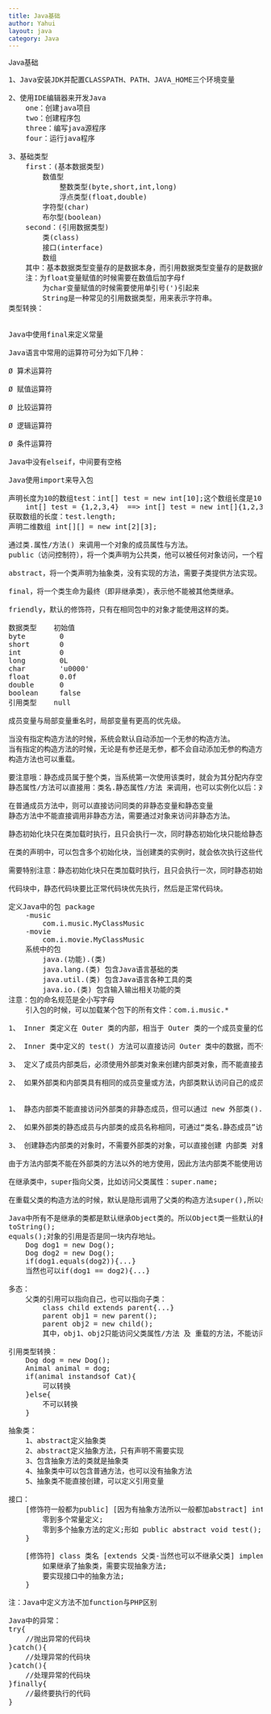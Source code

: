 ```yaml
---
title: Java基础
author: Yahui
layout: java
category: Java
---
```


Java基础

<pre style="text-align: left;">
1、Java安装JDK并配置CLASSPATH、PATH、JAVA_HOME三个环境变量

2、使用IDE编辑器来开发Java
	one：创建java项目
	two：创建程序包
	three：编写java源程序
	four：运行java程序

3、基础类型
	first：(基本数据类型)
		数值型
			整数类型(byte,short,int,long)
			浮点类型(float,double)
		字符型(char)
		布尔型(boolean)
	second：(引用数据类型)
		类(class)
		接口(interface)
		数组
	其中：基本数据类型变量存的是数据本身，而引用数据类型变量存的是数据的空间地址。
	注：为float变量赋值的时候需要在数值后加字母f
		为char变量赋值的时候需要使用单引号(')引起来
		String是一种常见的引用数据类型，用来表示字符串。
类型转换：
	<span class="image featured"><img src="{{ 'assets/images/other/javatype.jpg' | relative_url }}" alt="" /></span>

Java中使用final来定义常量

Java语言中常用的运算符可分为如下几种：

Ø 算术运算符

Ø 赋值运算符

Ø 比较运算符

Ø 逻辑运算符

Ø 条件运算符

Java中没有elseif，中间要有空格

Java使用import来导入包

声明长度为10的数组test：int[] test = new int[10];这个数组长度是10，而且下标是从0~9;
	int[] test = {1,2,3,4}  ==> int[] test = new int[]{1,2,3,4}
获取数组的长度：test.length;
声明二维数组 int[][] = new int[2][3];

通过类.属性/方法() 来调用一个对象的成员属性与方法。
public（访问控制符），将一个类声明为公共类，他可以被任何对象访问，一个程序的主类必须是公共类。

abstract，将一个类声明为抽象类，没有实现的方法，需要子类提供方法实现。

final，将一个类生命为最终（即非继承类），表示他不能被其他类继承。

friendly，默认的修饰符，只有在相同包中的对象才能使用这样的类。

数据类型	初始值
byte		0
short		0
int			0
long		0L
char		'u0000'
float		0.0f
double		0
boolean		false
引用类型	null

成员变量与局部变量重名时，局部变量有更高的优先级。

当没有指定构造方法的时候，系统会默认自动添加一个无参的构造方法。
当有指定的构造方法的时候，无论是有参还是无参，都不会自动添加无参的构造方法。
构造方法也可以重载。

要注意哦：静态成员属于整个类，当系统第一次使用该类时，就会为其分配内存空间直到该类被卸载才会进行资源回收！~~
静态属性/方法可以直接用：类名.静态属性/方法 来调用，也可以实例化以后：对象.静态属性/方法，但是更推荐前者。

在普通成员方法中，则可以直接访问同类的非静态变量和静态变量
静态方法中不能直接调用非静态方法，需要通过对象来访问非静态方法。

静态初始化块只在类加载时执行，且只会执行一次，同时静态初始化块只能给静态变量赋值，不能初始化普通的成员变量。

在类的声明中，可以包含多个初始化块，当创建类的实例时，就会依次执行这些代码块。如果使用 static 修饰初始化块，就称为静态初始化块。

需要特别注意：静态初始化块只在类加载时执行，且只会执行一次，同时静态初始化块只能给静态变量赋值，不能初始化普通的成员变量。
<span class="image featured"><img src="{{ 'assets/images/other/javastatic.jpg' | relative_url }}" alt="" /></span>

代码块中，静态代码块要比正常代码块优先执行，然后是正常代码块。
<span class="image featured"><img src="{{ 'assets/images/other/javastaticarea.jpg' | relative_url }}" alt="" /></span>

定义Java中的包 package
	-music
		com.i.music.MyClassMusic
	-movie
		com.i.movie.MyClassMusic
	系统中的包
		java.(功能).(类)
		java.lang.(类) 包含Java语言基础的类
		java.util.(类) 包含Java语言各种工具的类
		java.io.(类) 包含输入输出相关功能的类
注意：包的命名规范是全小写字母
	引入包的时候，可以加载某个包下的所有文件：com.i.music.*

1、 Inner 类定义在 Outer 类的内部，相当于 Outer 类的一个成员变量的位置，Inner 类可以使用任意访问控制符，如 public 、 protected 、 private 等

2、 Inner 类中定义的 test() 方法可以直接访问 Outer 类中的数据，而不受访问控制符的影响，如直接访问 Outer 类中的私有属性a

3、 定义了成员内部类后，必须使用外部类对象来创建内部类对象，而不能直接去 new 一个内部类对象，即：内部类 对象名 = 外部类对象.new 内部类( );

2、 如果外部类和内部类具有相同的成员变量或方法，内部类默认访问自己的成员变量或方法，如果要访问外部类的成员变量，可以使用 this 关键字。如： HelloWorld.this.name;


1、 静态内部类不能直接访问外部类的非静态成员，但可以通过 new 外部类().成员 的方式访问 

2、 如果外部类的静态成员与内部类的成员名称相同，可通过“类名.静态成员”访问外部类的静态成员；如果外部类的静态成员与内部类的成员名称不相同，则可通过“成员名”直接调用外部类的静态成员

3、 创建静态内部类的对象时，不需要外部类的对象，可以直接创建 内部类 对象名= new 内部类();

由于方法内部类不能在外部类的方法以外的地方使用，因此方法内部类不能使用访问控制符和 static 修饰符。

在继承类中，super指向父类，比如访问父类属性：super.name;

在重载父类的构造方法的时候，默认是隐形调用了父类的构造方法super(),所以如果父类没有无参构造方法的话，就会报错。

Java中所有不是继承的类都是默认继承Object类的。所以Object类一些默认的都可以使用：
toString();
equals();对象的引用是否是同一块内存地址。
	Dog dog1 = new Dog();
	Dog dog2 = new Dog();
	if(dog1.equals(dog2)){...}
	当然也可以if(dog1 == dog2){...}

多态：
	父类的引用可以指向自己，也可以指向子类：
		class child extends parent{...}
		parent obj1 = new parent();
		parent obj2 = new child();
		其中，obj1、obj2只能访问父类属性/方法 及 重载的方法，不能访问子类独有的属性或方法以及子类的重写属性。

引用类型转换：
	Dog dog = new Dog();
	Animal animal = dog;
	if(animal instandsof Cat){
		可以转换
	}else{
		不可以转换
	}

抽象类：
	1、abstract定义抽象类
	2、abstract定义抽象方法，只有声明不需要实现
	3、包含抽象方法的类就是抽象类
	4、抽象类中可以包含普通方法，也可以没有抽象方法
	5、抽象类不能直接创建，可以定义引用变量

接口：
	[修饰符一般都为public] [因为有抽象方法所以一般都加abstract] interface 接口名 [extends 父接口1、父接口2...]{
		零到多个常量定义;
		零到多个抽象方法的定义;形如 public abstract void test();(因为方法没有方法体，所以不能有{})
	}

	[修饰符] class 类名 [extends 父类-当然也可以不继承父类] implements 接口1,接口2{
		如果继承了抽象类，需要实现抽象方法;
		要实现接口中的抽象方法;
	}

注：Java中定义方法不加function与PHP区别

Java中的异常：
<span class="image featured"><img src="{{ 'assets/images/other/javaexception.jpg' | relative_url }}" alt="" /></span>
try{
	//抛出异常的代码块
}catch(){
	//处理异常的代码块
}catch(){
	//处理异常的代码块
}finally{
	//最终要执行的代码
}
</pre>